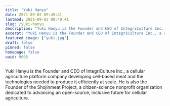 ```yaml
---
title: "Yuki Hanyu"
date: 2021-09-02 09:49:41
lastmod: 2021-09-02 09:49:41
slug: /yuki-hanyu
description: "Yuki Hanyu is the Founder and CEO of IntegriCulture Inc., a cellular agriculture platform company developing cell-based meat and the technologies needed to produce it efficiently at scale. He is also the Founder of the Shojinmeat Project, a citizen-science nonprofit organization dedicated to advancing an open-source, inclusive future for cellular agriculture."
excerpt: "Yuki Hanyu is the Founder and CEO of IntegriCulture Inc., a cellular agriculture platform company developing cell-based meat and the technologies needed to produce it efficiently at scale. He is also the Founder of the Shojinmeat Project, a citizen-science nonprofit organization dedicated to advancing an open-source, inclusive future for cellular agriculture."
featured_image: ["yuki.jpg"]
draft: false
pinned: false
homepage: false
uuid: 9605
---
```

<p>Yuki Hanyu is the Founder and CEO of IntegriCulture Inc., a cellular agriculture platform company developing cell-based meat and the technologies needed to produce it efficiently at scale. He is also the Founder of the Shojinmeat Project, a citizen-science nonprofit organization dedicated to advancing an open-source, inclusive future for cellular agriculture.</p>
